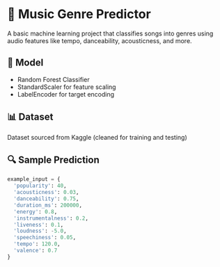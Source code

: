 # 🎵 Music Genre Predictor

A basic machine learning project that classifies songs into genres using audio features like tempo, danceability, acousticness, and more.

## 🧠 Model
- Random Forest Classifier
- StandardScaler for feature scaling
- LabelEncoder for target encoding

## 📊 Dataset
Dataset sourced from Kaggle (cleaned for training and testing)

## 🔍 Sample Prediction
```python
example_input = {
  'popularity': 40,
  'acousticness': 0.03,
  'danceability': 0.75,
  'duration_ms': 200000,
  'energy': 0.8,
  'instrumentalness': 0.2,
  'liveness': 0.1,
  'loudness': -5.0,
  'speechiness': 0.05,
  'tempo': 120.0,
  'valence': 0.7
}
